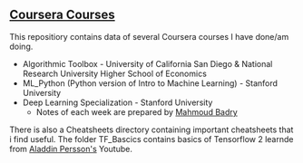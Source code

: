 ## <ins>Coursera Courses</ins>

This repositiory contains data of several Coursera courses I have done/am doing.

* Algorithmic Toolbox - University of California San Diego & National Research University Higher School of Economics
* ML_Python (Python version of Intro to Machine Learning) - Stanford University
* Deep Learning Specialization - Stanford University
    * Notes of each week are prepared by [Mahmoud Badry](https://github.com/mbadry1)

There is also a Cheatsheets directory containing important cheatsheets that i find useful.
The folder TF_Bascics contains basics of Tensorflow 2 learnde from [Aladdin Persson's](https://www.youtube.com/c/AladdinPersson) Youtube.